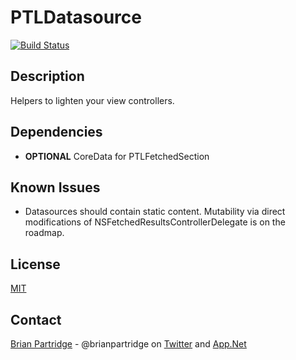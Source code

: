# PTLDatasource
[![Build Status](https://travis-ci.org/PearTreeLabs/PTLDatasource.png?branch=master)](https://travis-ci.org/PearTreeLabs/PTLDatasource)

## Description
Helpers to lighten your view controllers.

## Dependencies
- **OPTIONAL** CoreData for PTLFetchedSection

## Known Issues
- Datasources should contain static content. Mutability via direct modifications of NSFetchedResultsControllerDelegate is on the roadmap.

## License
[MIT](LICENSE.txt)

## Contact
[Brian Partridge](http://brianpartridge.name) - @brianpartridge on [Twitter](http://twitter.com/brianpartridge) and [App.Net](http://alpha.app.net/brianpartridge)